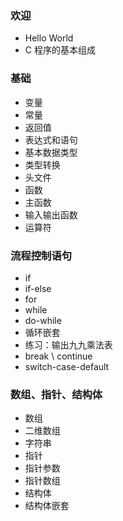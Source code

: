 ### 欢迎

- Hello World
- C 程序的基本组成

### 基础

- 变量
- 常量
- 返回值
- 表达式和语句
- 基本数据类型
- 类型转换
- 头文件
- 函数
- 主函数
- 输入输出函数
- 运算符

### 流程控制语句

- if
- if-else
- for
- while
- do-while
- 循环嵌套
- 练习：输出九九乘法表
- break \ continue
- switch-case-default

### 数组、指针、结构体

- 数组
- 二维数组
- 字符串
- 指针
- 指针参数
- 指针数组
- 结构体
- 结构体嵌套

